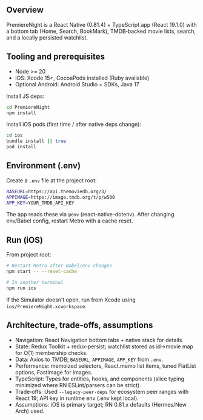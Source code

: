 ## Overview
PremiereNight is a React Native (0.81.4) + TypeScript app (React 19.1.0) with a bottom tab (Home, Search, BookMark), TMDB‑backed movie lists, search, and a locally persisted watchlist.

## Tooling and prerequisites
- Node >= 20
- iOS: Xcode 15+, CocoaPods installed (Ruby available)
- Optional Android: Android Studio + SDKs, Java 17

Install JS deps:
```bash
cd PremiereNight
npm install
```
Install iOS pods (first time / after native deps change):
```bash
cd ios
bundle install || true
pod install
```

## Environment (.env)
Create a `.env` file at the project root:
```bash
BASEURL=https://api.themoviedb.org/3/
APPIMAGE=https://image.tmdb.org/t/p/w500
APP_KEY=YOUR_TMDB_API_KEY
```
The app reads these via `@env` (react-native-dotenv). After changing env/Babel config, restart Metro with a cache reset.

## Run (iOS)
From project root:
```bash
# Restart Metro after Babel/env changes
npm start -- --reset-cache

# In another terminal
npm run ios
```
If the Simulator doesn’t open, run from Xcode using `ios/PremiereNight.xcworkspace`.

## Architecture, trade‑offs, assumptions
- Navigation: React Navigation bottom tabs + native stack for details.
- State: Redux Toolkit + redux‑persist; watchlist stored as id→movie map for O(1) membership checks.
- Data: Axios to TMDB; `BASEURL`, `APPIMAGE`, `APP_KEY` from `.env`.
- Performance: memoized selectors, React.memo list items, tuned FlatList options, FastImage for images.
- TypeScript: Types for entities, hooks, and components (slice typing minimized where RN ESLint/parsers can be strict).
- Trade‑offs: Used `--legacy-peer-deps` for ecosystem peer ranges with React 19; API key in runtime env (.env kept local).
- Assumptions: iOS is primary target; RN 0.81.x defaults (Hermes/New Arch) used.
